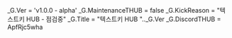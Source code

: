 _G.Ver = 'v1.0.0 - alpha'
_G.MaintenanceTHUB = false
_G.KickReason = "텍스트키 HUB - 점검중"
_G.Title = "텍스트키 HUB ".._G.Ver
_G.DiscordTHUB = ApfRjc5wha
